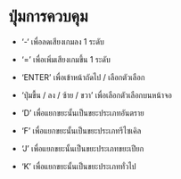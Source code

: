 # ปุ่มการควบคุม
- ‘-‘ เพื่อลดเสียงเกมลง 1 ระดับ
- ‘=’ เพื่อเพิ่มเสียงเกมขึ้น 1 ระดับ
- ‘ENTER’ เพื่อเข้าหน้าถัดไป / เลือกตัวเลือก
- ‘ปุ่มขื้น / ลง / ซ้าย / ขวา’ เพื่อเลือกตัวเลือกบนหน้าจอ

- ‘D’ เพื่อแยกขยะนั้นเป็นขยะประเภทอันตราย
- ‘F’ เพื่อแยกขยะนั้นเป็นขยะประเภทรีไซเคิล
- ‘J’ เพื่อแยกขยะนั้นเป็นขยะประเภทขยะเปียก
- ‘K’ เพื่อแยกขยะนั้นเป็นขยะประเภททั่วไป
